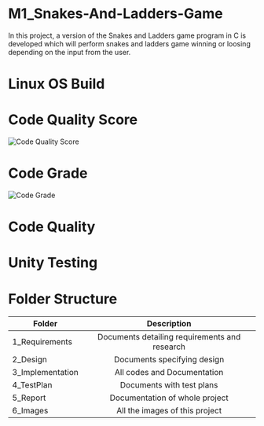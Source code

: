 # M1_Snakes-And-Ladders-Game
   In this project, a version of the Snakes and Ladders game program in C is developed which will perform snakes and ladders game winning or loosing depending on the input from the user.

# Linux OS Build

# Code Quality Score
   ![Code Quality Score](https://api.codiga.io/project/29805/score/svg)

# Code Grade
![Code Grade](https://api.codiga.io/project/29805/status/svg)

# Code Quality

# Unity Testing

# Folder Structure
| Folder   |      Description     |  
|----------|:-------------:|
| 1_Requirements |  Documents detailing requirements and research |
| 2_Design |    Documents specifying design  | 
| 3_Implementation |   All codes and Documentation  |
| 4_TestPlan |  Documents with test plans |
| 5_Report |    Documentation of whole project  | 
| 6_Images |    All the images of this project  |      
